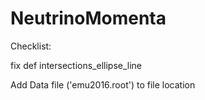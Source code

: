 # NeutrinoMomenta

Checklist:

fix
def intersections_ellipse_line

Add Data file ('emu2016.root') to file location
